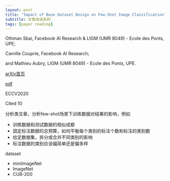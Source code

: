 ```yaml
---
layout: post
title: "Impact of Base Dataset Design on Few-Shot Image Classification"
subtitle: 文章阅读系列
tags: [paper reading]
---
```


Othman Sbai, Facebook AI Research & LIGM (UMR 8049) - Ecole des Ponts, UPE;

Camille Couprie, Facebook AI Research;

and Mathieu Aubry, LIGM (UMR 8049) - Ecole des Ponts, UPE.


[arXiv首页](https://arxiv.org/abs/2007.08872)

[pdf](https://arxiv.org/pdf/2007.08872.pdf)

ECCV2020

Cited 10

分析类文章，分析few-shot场景下训练数据对结果的影响，例如
- 训练数据和测试数据的相似成都
- 固定标注数据的总预算，如何平衡每个类别的标注个数和标注的类别数
- 给定数据集，拆分或合并不同类别的影响
- 标注数据的类别应该偏简单还是偏多样

dataset
- miniImageNet
- ImageNet
- CUB-200